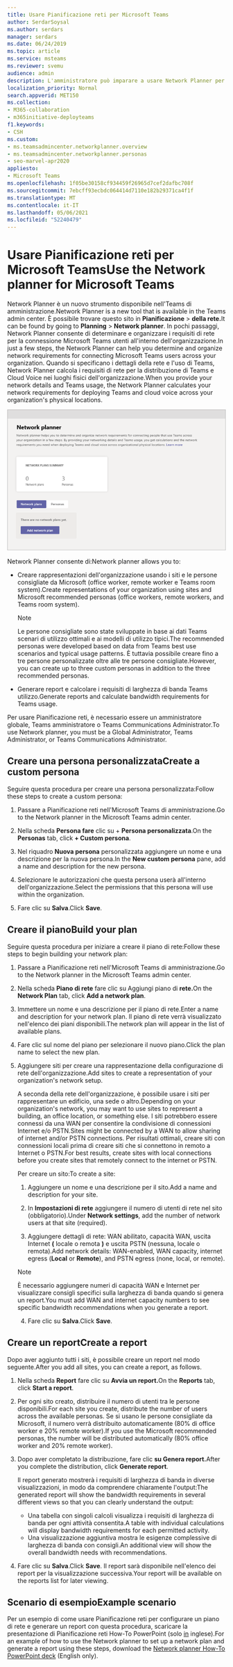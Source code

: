 ```yaml
---
title: Usare Pianificazione reti per Microsoft Teams
author: SerdarSoysal
ms.author: serdars
manager: serdars
ms.date: 06/24/2019
ms.topic: article
ms.service: msteams
ms.reviewer: svemu
audience: admin
description: L'amministratore può imparare a usare Network Planner per determinare i requisiti di rete per Microsoft Teams.
localization_priority: Normal
search.appverid: MET150
ms.collection:
- M365-collaboration
- m365initiative-deployteams
f1.keywords:
- CSH
ms.custom:
- ms.teamsadmincenter.networkplanner.overview
- ms.teamsadmincenter.networkplanner.personas
- seo-marvel-apr2020
appliesto:
- Microsoft Teams
ms.openlocfilehash: 1f05be30158cf934459f26965d7cef2dafbc708f
ms.sourcegitcommit: 7ebcff93ecbdc064414d7110e182b29371ca4f1f
ms.translationtype: MT
ms.contentlocale: it-IT
ms.lasthandoff: 05/06/2021
ms.locfileid: "52240479"
---
```

# <a name="use-the-network-planner-for-microsoft-teams"></a><span data-ttu-id="8355e-103">Usare Pianificazione reti per Microsoft Teams</span><span class="sxs-lookup"><span data-stu-id="8355e-103">Use the Network planner for Microsoft Teams</span></span>

<span data-ttu-id="8355e-104">Network Planner è un nuovo strumento disponibile nell'Teams di amministrazione.</span><span class="sxs-lookup"><span data-stu-id="8355e-104">Network Planner is a new tool that is available in the Teams admin center.</span></span> <span data-ttu-id="8355e-105">È possibile trovare questo sito in **Pianificazione**  >  **della rete.**</span><span class="sxs-lookup"><span data-stu-id="8355e-105">It can be found by going to **Planning** > **Network planner**.</span></span> <span data-ttu-id="8355e-106">In pochi passaggi, Network Planner consente di determinare e organizzare i requisiti di rete per la connessione Microsoft Teams utenti all'interno dell'organizzazione.</span><span class="sxs-lookup"><span data-stu-id="8355e-106">In just a few steps, the Network Planner can help you determine and organize network requirements for connecting Microsoft Teams users across your organization.</span></span> <span data-ttu-id="8355e-107">Quando si specificano i dettagli della rete e l'uso di Teams, Network Planner calcola i requisiti di rete per la distribuzione di Teams e Cloud Voice nei luoghi fisici dell'organizzazione.</span><span class="sxs-lookup"><span data-stu-id="8355e-107">When you provide your network details and Teams usage, the Network Planner calculates your network requirements for deploying Teams and cloud voice across your organization's physical locations.</span></span>

![Screenshot di Pianificazione reti](media/network-planner.png)

<span data-ttu-id="8355e-109">Network Planner consente di:</span><span class="sxs-lookup"><span data-stu-id="8355e-109">Network planner allows you to:</span></span>

- <span data-ttu-id="8355e-110">Creare rappresentazioni dell'organizzazione usando i siti e le persone consigliate da Microsoft (office worker, remote worker e Teams room system).</span><span class="sxs-lookup"><span data-stu-id="8355e-110">Create representations of your organization using sites and Microsoft recommended personas (office workers, remote workers, and Teams room system).</span></span>

    > [!NOTE]
    > <span data-ttu-id="8355e-111">Le persone consigliate sono state sviluppate in base ai dati Teams scenari di utilizzo ottimali e ai modelli di utilizzo tipici.</span><span class="sxs-lookup"><span data-stu-id="8355e-111">The recommended personas were developed based on data from Teams best use scenarios and typical usage patterns.</span></span> <span data-ttu-id="8355e-112">È tuttavia possibile creare fino a tre persone personalizzate oltre alle tre persone consigliate.</span><span class="sxs-lookup"><span data-stu-id="8355e-112">However, you can create up to three custom personas in addition to the three recommended personas.</span></span>

- <span data-ttu-id="8355e-113">Generare report e calcolare i requisiti di larghezza di banda Teams utilizzo.</span><span class="sxs-lookup"><span data-stu-id="8355e-113">Generate reports and calculate bandwidth requirements for Teams usage.</span></span>

<span data-ttu-id="8355e-114">Per usare Pianificazione reti, è necessario essere un amministratore globale, Teams amministratore o Teams Communications Administrator.</span><span class="sxs-lookup"><span data-stu-id="8355e-114">To use Network planner, you must be a Global Administrator, Teams Administrator, or Teams Communications Administrator.</span></span>

## <a name="create-a-custom-persona"></a><span data-ttu-id="8355e-115">Creare una persona personalizzata</span><span class="sxs-lookup"><span data-stu-id="8355e-115">Create a custom persona</span></span>

<span data-ttu-id="8355e-116">Seguire questa procedura per creare una persona personalizzata:</span><span class="sxs-lookup"><span data-stu-id="8355e-116">Follow these steps to create a custom persona:</span></span>

1. <span data-ttu-id="8355e-117">Passare a Pianificazione reti nell'Microsoft Teams di amministrazione.</span><span class="sxs-lookup"><span data-stu-id="8355e-117">Go to the Network planner in the Microsoft Teams admin center.</span></span>

2. <span data-ttu-id="8355e-118">Nella scheda **Persona fare** clic su + **Persona personalizzata**.</span><span class="sxs-lookup"><span data-stu-id="8355e-118">On the **Personas** tab, click **+ Custom persona**.</span></span> 

3. <span data-ttu-id="8355e-119">Nel riquadro **Nuova persona** personalizzata aggiungere un nome e una descrizione per la nuova persona.</span><span class="sxs-lookup"><span data-stu-id="8355e-119">In the **New custom persona** pane, add a name and description for the new persona.</span></span>

4. <span data-ttu-id="8355e-120">Selezionare le autorizzazioni che questa persona userà all'interno dell'organizzazione.</span><span class="sxs-lookup"><span data-stu-id="8355e-120">Select the permissions that this persona will use within the organization.</span></span>

5. <span data-ttu-id="8355e-121">Fare clic su **Salva**.</span><span class="sxs-lookup"><span data-stu-id="8355e-121">Click **Save**.</span></span>

## <a name="build-your-plan"></a><span data-ttu-id="8355e-122">Creare il piano</span><span class="sxs-lookup"><span data-stu-id="8355e-122">Build your plan</span></span>

<span data-ttu-id="8355e-123">Seguire questa procedura per iniziare a creare il piano di rete:</span><span class="sxs-lookup"><span data-stu-id="8355e-123">Follow these steps to begin building your network plan:</span></span>

1. <span data-ttu-id="8355e-124">Passare a Pianificazione reti nell'Microsoft Teams di amministrazione.</span><span class="sxs-lookup"><span data-stu-id="8355e-124">Go to the Network planner in the Microsoft Teams admin center.</span></span>

2. <span data-ttu-id="8355e-125">Nella scheda **Piano di rete** fare clic su Aggiungi piano di **rete.**</span><span class="sxs-lookup"><span data-stu-id="8355e-125">On the **Network Plan** tab, click **Add a network plan**.</span></span>

3. <span data-ttu-id="8355e-126">Immettere un nome e una descrizione per il piano di rete.</span><span class="sxs-lookup"><span data-stu-id="8355e-126">Enter a name and description for your network plan.</span></span> <span data-ttu-id="8355e-127">Il piano di rete verrà visualizzato nell'elenco dei piani disponibili.</span><span class="sxs-lookup"><span data-stu-id="8355e-127">The network plan will appear in the list of available plans.</span></span>

4. <span data-ttu-id="8355e-128">Fare clic sul nome del piano per selezionare il nuovo piano.</span><span class="sxs-lookup"><span data-stu-id="8355e-128">Click the plan name to select the new plan.</span></span>

5. <span data-ttu-id="8355e-129">Aggiungere siti per creare una rappresentazione della configurazione di rete dell'organizzazione.</span><span class="sxs-lookup"><span data-stu-id="8355e-129">Add sites to create a representation of your organization's network setup.</span></span>

    <span data-ttu-id="8355e-130">A seconda della rete dell'organizzazione, è possibile usare i siti per rappresentare un edificio, una sede o altro.</span><span class="sxs-lookup"><span data-stu-id="8355e-130">Depending on your organization's network, you may want to use sites to represent a building, an office location, or something else.</span></span> <span data-ttu-id="8355e-131">I siti potrebbero essere connessi da una WAN per consentire la condivisione di connessioni Internet e/o PSTN.</span><span class="sxs-lookup"><span data-stu-id="8355e-131">Sites might be connected by a WAN to allow sharing of internet and/or PSTN connections.</span></span> <span data-ttu-id="8355e-132">Per risultati ottimali, creare siti con connessioni locali prima di creare siti che si connettono in remoto a Internet o PSTN.</span><span class="sxs-lookup"><span data-stu-id="8355e-132">For best results, create sites with local connections before you create sites that remotely connect to the internet or PSTN.</span></span>

    <span data-ttu-id="8355e-133">Per creare un sito:</span><span class="sxs-lookup"><span data-stu-id="8355e-133">To create a site:</span></span>

    1. <span data-ttu-id="8355e-134">Aggiungere un nome e una descrizione per il sito.</span><span class="sxs-lookup"><span data-stu-id="8355e-134">Add a name and description for your site.</span></span>

    2. <span data-ttu-id="8355e-135">In **Impostazioni di rete** aggiungere il numero di utenti di rete nel sito (obbligatorio).</span><span class="sxs-lookup"><span data-stu-id="8355e-135">Under **Network settings**, add the number of network users at that site (required).</span></span>

    3. <span data-ttu-id="8355e-136">Aggiungere dettagli di rete: WAN abilitato, capacità WAN, uscita Internet **(** locale o remota **)** e uscita PSTN (nessuna, locale o remota).</span><span class="sxs-lookup"><span data-stu-id="8355e-136">Add network details: WAN-enabled, WAN capacity, internet egress (**Local** or **Remote**), and PSTN egress (none, local, or remote).</span></span>

      > [!NOTE]
      > <span data-ttu-id="8355e-137">È necessario aggiungere numeri di capacità WAN e Internet per visualizzare consigli specifici sulla larghezza di banda quando si genera un report.</span><span class="sxs-lookup"><span data-stu-id="8355e-137">You must add WAN and internet capacity numbers to see specific bandwidth recommendations when you generate a report.</span></span>

    4. <span data-ttu-id="8355e-138">Fare clic su **Salva**.</span><span class="sxs-lookup"><span data-stu-id="8355e-138">Click **Save**.</span></span>

## <a name="create-a-report"></a><span data-ttu-id="8355e-139">Creare un report</span><span class="sxs-lookup"><span data-stu-id="8355e-139">Create a report</span></span>

<span data-ttu-id="8355e-140">Dopo aver aggiunto tutti i siti, è possibile creare un report nel modo seguente.</span><span class="sxs-lookup"><span data-stu-id="8355e-140">After you add all sites, you can create a report, as follows.</span></span>

1. <span data-ttu-id="8355e-141">Nella scheda **Report** fare clic su **Avvia un report.**</span><span class="sxs-lookup"><span data-stu-id="8355e-141">On the **Reports** tab, click **Start a report**.</span></span>

2. <span data-ttu-id="8355e-142">Per ogni sito creato, distribuire il numero di utenti tra le persone disponibili.</span><span class="sxs-lookup"><span data-stu-id="8355e-142">For each site you create, distribute the number of users across the available personas.</span></span> <span data-ttu-id="8355e-143">Se si usano le persone consigliate da Microsoft, il numero verrà distribuito automaticamente (80% di office worker e 20% remote worker).</span><span class="sxs-lookup"><span data-stu-id="8355e-143">If you use the Microsoft recommended personas, the number will be distributed automatically (80% office worker and 20% remote worker).</span></span>

3. <span data-ttu-id="8355e-144">Dopo aver completato la distribuzione, fare clic **su Genera report.**</span><span class="sxs-lookup"><span data-stu-id="8355e-144">After you complete the distribution, click **Generate report**.</span></span>

    <span data-ttu-id="8355e-145">Il report generato mostrerà i requisiti di larghezza di banda in diverse visualizzazioni, in modo da comprendere chiaramente l'output:</span><span class="sxs-lookup"><span data-stu-id="8355e-145">The generated report will show the bandwidth requirements in several different views so that you can clearly understand the output:</span></span>
    - <span data-ttu-id="8355e-146">Una tabella con singoli calcoli visualizza i requisiti di larghezza di banda per ogni attività consentita.</span><span class="sxs-lookup"><span data-stu-id="8355e-146">A table with individual calculations will display bandwidth requirements for each permitted activity.</span></span>
    - <span data-ttu-id="8355e-147">Una visualizzazione aggiuntiva mostra le esigenze complessive di larghezza di banda con consigli.</span><span class="sxs-lookup"><span data-stu-id="8355e-147">An additional view will show the overall bandwidth needs with recommendations.</span></span>

4. <span data-ttu-id="8355e-148">Fare clic su **Salva**.</span><span class="sxs-lookup"><span data-stu-id="8355e-148">Click **Save**.</span></span> <span data-ttu-id="8355e-149">Il report sarà disponibile nell'elenco dei report per la visualizzazione successiva.</span><span class="sxs-lookup"><span data-stu-id="8355e-149">Your report will be available on the reports list for later viewing.</span></span>

## <a name="example-scenario"></a><span data-ttu-id="8355e-150">Scenario di esempio</span><span class="sxs-lookup"><span data-stu-id="8355e-150">Example scenario</span></span>

<span data-ttu-id="8355e-151">Per un esempio di come usare Pianificazione reti per configurare un piano di rete e generare un report con questa procedura, scaricare la presentazione di Pianificazione reti How-To PowerPoint (solo [in](https://github.com/MicrosoftDocs/OfficeDocs-SkypeForBusiness/blob/live/Teams/downloads/network-planner-how-to.pptx?raw=true) inglese).</span><span class="sxs-lookup"><span data-stu-id="8355e-151">For an example of how to use the Network planner to set up a network plan and generate a report using these steps, download the [Network planner How-To PowerPoint deck](https://github.com/MicrosoftDocs/OfficeDocs-SkypeForBusiness/blob/live/Teams/downloads/network-planner-how-to.pptx?raw=true) (English only).</span></span>
